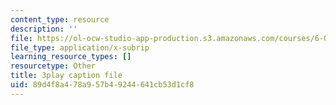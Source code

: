 ```yaml
---
content_type: resource
description: ''
file: https://ol-ocw-studio-app-production.s3.amazonaws.com/courses/6-0001-introduction-to-computer-science-and-programming-in-python-fall-2016/89d4f8a478a957b49244641cb53d1cf8_MjbuarJ7SE0.vtt
file_type: application/x-subrip
learning_resource_types: []
resourcetype: Other
title: 3play caption file
uid: 89d4f8a4-78a9-57b4-9244-641cb53d1cf8
---
```

